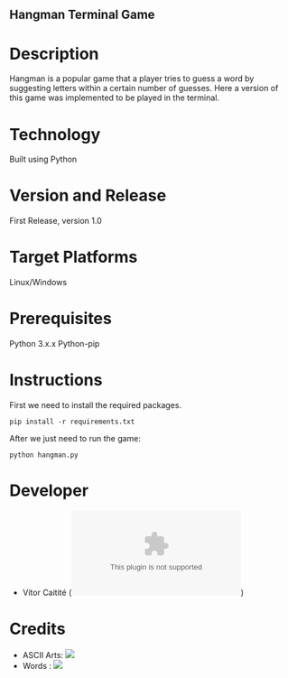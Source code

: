 ## Hangman Terminal Game

# Description

Hangman is a popular game that a player tries to guess a word by suggesting letters within a certain number of guesses. Here a version of this game was implemented to be played in the terminal.

# Technology

Built using Python

# Version and Release

First Release, version 1.0

# Target Platforms

Linux/Windows

# Prerequisites

Python 3.x.x
Python-pip

# Instructions

First we need to install the required packages.

```
pip install -r requirements.txt
```

After we just need to run the game:

```
python hangman.py
```

# Developer

- Vítor Caitité (![](vitorcaitite@gmail.com))

# Credits

- ASCII Arts: ![](https://ascii.co.uk/art)
- Words : ![](https://www.hangmanwords.com/words)

